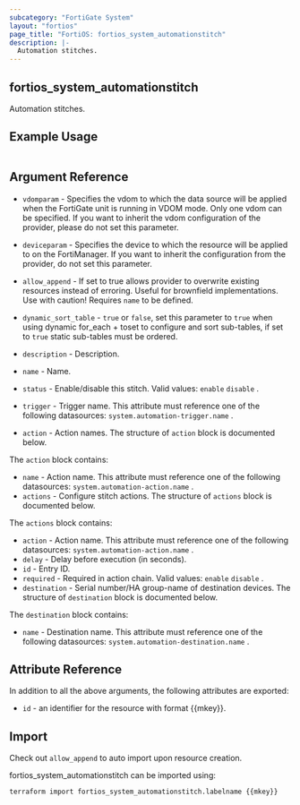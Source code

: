 ```yaml
---
subcategory: "FortiGate System"
layout: "fortios"
page_title: "FortiOS: fortios_system_automationstitch"
description: |-
  Automation stitches.
---
```


## fortios_system_automationstitch
Automation stitches.

## Example Usage

```hcl

```

## Argument Reference
* `vdomparam` - Specifies the vdom to which the data source will be applied when the FortiGate unit is running in VDOM mode. Only one vdom can be specified. If you want to inherit the vdom configuration of the provider, please do not set this parameter.
* `deviceparam` - Specifies the device to which the resource will be applied to on the FortiManager. If you want to inherit the configuration from the provider, do not set this parameter.
* `allow_append` - If set to true allows provider to overwrite existing resources instead of erroring. Useful for brownfield implementations. Use with caution! Requires `name` to be defined.
* `dynamic_sort_table` - `true` or `false`, set this parameter to `true` when using dynamic for_each + toset to configure and sort sub-tables, if set to `true` static sub-tables must be ordered.

* `description` - Description.
* `name` - Name.
* `status` - Enable/disable this stitch. Valid values: `enable` `disable` .
* `trigger` - Trigger name. This attribute must reference one of the following datasources: `system.automation-trigger.name` .
* `action` - Action names. The structure of `action` block is documented below.

The `action` block contains:

* `name` - Action name. This attribute must reference one of the following datasources: `system.automation-action.name` .
* `actions` - Configure stitch actions. The structure of `actions` block is documented below.

The `actions` block contains:

* `action` - Action name. This attribute must reference one of the following datasources: `system.automation-action.name` .
* `delay` - Delay before execution (in seconds).
* `id` - Entry ID.
* `required` - Required in action chain. Valid values: `enable` `disable` .
* `destination` - Serial number/HA group-name of destination devices. The structure of `destination` block is documented below.

The `destination` block contains:

* `name` - Destination name. This attribute must reference one of the following datasources: `system.automation-destination.name` .

## Attribute Reference

In addition to all the above arguments, the following attributes are exported:
* `id` - an identifier for the resource with format {{mkey}}.

## Import

Check out `allow_append` to auto import upon resource creation.

fortios_system_automationstitch can be imported using:
```sh
terraform import fortios_system_automationstitch.labelname {{mkey}}
```

